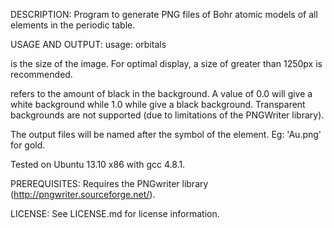 DESCRIPTION:
Program to generate PNG files of Bohr atomic models of all elements in the periodic table.


USAGE AND OUTPUT:
usage: orbitals <image-size> <background-colour>

<image-size> is the size of the image. For optimal display, a size of greater than 1250px is recommended. 

<background-color> refers to the amount of black in the background. A value of 0.0 will give a white background while 1.0 while give a black background. Transparent backgrounds are not supported (due to limitations of the PNGWriter library).

The output files will be named after the symbol of the element. Eg: 'Au.png' for gold.

Tested on Ubuntu 13.10 x86 with gcc 4.8.1.

PREREQUISITES:
Requires the PNGwriter library (http://pngwriter.sourceforge.net/).


LICENSE:
See LICENSE.md for license information.
